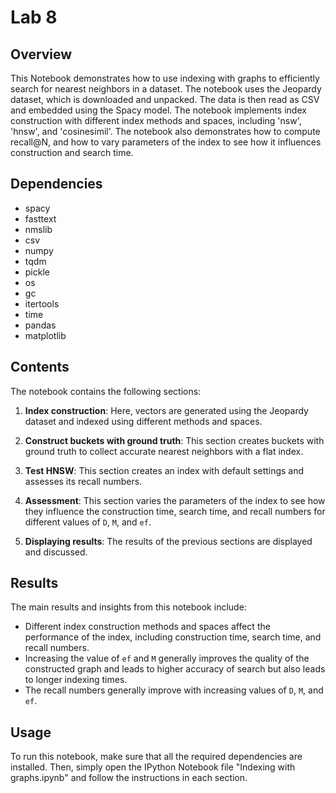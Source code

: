 # Lab 8

## Overview

This Notebook demonstrates how to use indexing with graphs to efficiently search for nearest neighbors in a dataset. The notebook uses the Jeopardy dataset, which is downloaded and unpacked. The data is then read as CSV and embedded using the Spacy model. The notebook implements index construction with different index methods and spaces, including 'nsw', 'hnsw', and 'cosinesimil'. The notebook also demonstrates how to compute recall@N, and how to vary parameters of the index to see how it influences construction and search time.

## Dependencies

- spacy
- fasttext
- nmslib
- csv
- numpy
- tqdm
- pickle
- os
- gc
- itertools
- time
- pandas
- matplotlib

## Contents

The notebook contains the following sections:

1. **Index construction**: Here, vectors are generated using the Jeopardy dataset and indexed using different methods and spaces.

2. **Construct buckets with ground truth**: This section creates buckets with ground truth to collect accurate nearest neighbors with a flat index.

3. **Test HNSW**: This section creates an index with default settings and assesses its recall numbers.

4. **Assessment**: This section varies the parameters of the index to see how they influence the construction time, search time, and recall numbers for different values of `D`, `M`, and `ef`.

5. **Displaying results**: The results of the previous sections are displayed and discussed.

## Results

The main results and insights from this notebook include:

- Different index construction methods and spaces affect the performance of the index, including construction time, search time, and recall numbers.
- Increasing the value of `ef` and `M` generally improves the quality of the constructed graph and leads to higher accuracy of search but also leads to longer indexing times.
- The recall numbers generally improve with increasing values of `D`, `M`, and `ef`.

## Usage

To run this notebook, make sure that all the required dependencies are installed. Then, simply open the IPython Notebook file "Indexing with graphs.ipynb" and follow the instructions in each section.
